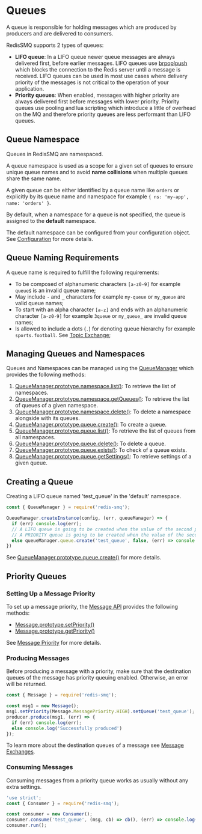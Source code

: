 # Queues

A queue is responsible for holding messages which are produced by producers and are delivered to consumers.

RedisSMQ supports 2 types of queues:

 - **LIFO queue**: In a LIFO queue newer queue messages are always delivered first, before earlier messages. LIFO queues use [brpoplpush](https://redis.io/commands/brpoplpush) which blocks the connection to the Redis server until a message is received. LIFO queues can be used in most use cases where delivery priority of the messages is not critical to the operation of your application. 
 - **Priority queues**: When enabled, messages with higher priority are always delivered first before messages with lower priority. Priority queues use pooling and lua scripting which introduce a little of overhead on the MQ and therefore priority queues are less performant than LIFO queues. 
 
## Queue Namespace

Queues in RedisSMQ are namespaced. 

A queue namespace is used as a scope for a given set of queues to ensure unique queue names and to avoid **name collisions** when multiple queues share the same name.

A given queue can be either identified by a queue name like `orders` or explicitly by its queue name and namespace for example `{ ns: 'my-app', name: 'orders' }`.

By default, when a namespace for a queue is not specified, the queue is assigned to the **default** namespace.

The default namespace can be configured from your configuration object. See [Configuration](/docs/configuration.md) for more details.

## Queue Naming Requirements

A queue name is required to fulfill the following requirements:

- To be composed of alphanumeric characters `[a-z0-9]` for example `queue$` is an invalid queue name;
- May include `-` and `_` characters for example `my-queue` or `my_queue` are valid queue names;
- To start with an alpha character `[a-z]` and ends with an alphanumeric character `[a-z0-9]` for example `3queue` or `my_queue_` are invalid queue names;
- Is allowed to include a dots (`.`) for denoting queue hierarchy for example `sports.football`. See [Topic Exchange](/docs/message-exchanges.md#topic-exchange);

## Managing Queues and Namespaces

Queues and Namespaces can be managed using the [QueueManager](/docs/api/queue-manager.md) which provides the following methods:

1. [QueueManager.prototype.namespace.list()](/docs/api/queue-manager.md#queuemanagerprototypenamespacelist): To retrieve the list of namespaces.
2. [QueueManager.prototype.namespace.getQueues()](/docs/api/queue-manager.md#queuemanagerprototypenamespacegetqueues): To retrieve the list of queues of a given namespace.
3. [QueueManager.prototype.namespace.delete()](/docs/api/queue-manager.md#queuemanagerprototypenamespacedelete): To delete a namespace alongside with its queues.
4. [QueueManager.prototype.queue.create()](/docs/api/queue-manager.md#queuemanagerprototypequeuecreate): To create a queue.
5. [QueueManager.prototype.queue.list()](/docs/api/queue-manager.md#queuemanagerprototypequeuelist): To retrieve the list of queues from all namespaces.
6. [QueueManager.prototype.queue.delete()](/docs/api/queue-manager.md#queuemanagerprototypequeuedelete): To delete a queue.
7. [QueueManager.prototype.queue.exists()](/docs/api/queue-manager.md#queuemanagerprototypequeueexists): To check of a queue exists.
8. [QueueManager.prototype.queue.getSettings()](/docs/api/queue-manager.md#queuemanagerprototypequeuegetsettings): To retrieve settings of a given queue. 

## Creating a Queue

Creating a LIFO queue named 'test_queue' in the 'default' namespace.

```javascript
const { QueueManager } = require('redis-smq');

QueueManager.createInstance(config, (err, queueManager) => {
  if (err) console.log(err);
  // A LIFO queue is going to be created when the value of the second parameter equals false.
  // A PRIORITY queue is going to be created when the value of the second parameter equals true.  
  else queueManager.queue.create('test_queue', false, (err) => console.log(err));
})
```

See [QueueManager.prototype.queue.create()](/docs/api/queue-manager.md#queuemanagerprototypequeuecreate) for more details.

## Priority Queues

### Setting Up a Message Priority

To set up a message priority, the [Message API](/docs/api/message.md) provides the following methods:

* [Message.prototype.setPriority()](/docs/api/message.md#messageprototypesetpriority)
* [Message.prototype.getPriority()](/docs/api/message.md#messageprototypegetpriority)

See [Message Priority](/docs/api/message.md#messagemessagepriority) for more details.

### Producing Messages

Before producing a message with a priority, make sure that the destination queues of the message has priority queuing enabled. Otherwise, an error will be returned.

```javascript
const { Message } = require('redis-smq');

const msg1 = new Message();
msg1.setPriority(Message.MessagePriority.HIGH).setQueue('test_queue');
producer.produce(msg1, (err) => {
  if (err) console.log(err);
  else console.log('Successfully produced')
});
```

To learn more about the destination queues of a message see [Message Exchanges](/docs/message-exchanges.md).

### Consuming Messages

Consuming messages from a priority queue works as usually without any extra settings.

```javascript
'use strict';
const { Consumer } = require('redis-smq');

const consumer = new Consumer();
consumer.consume('test_queue', (msg, cb) => cb(), (err) => console.log(error));
consumer.run();
```
